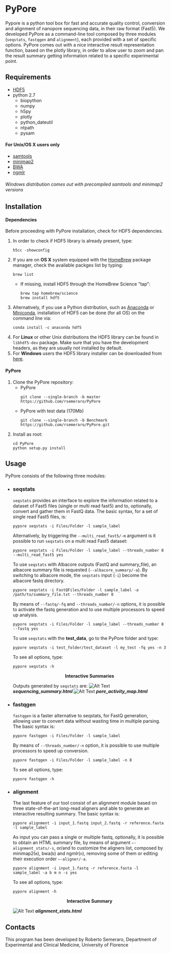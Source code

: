 # PyPore
Pypore is a python tool box for fast and accurate quality control, conversion and alignment of nanopore sequencing data, in their raw format (Fast5). We developed PyPore as a command-line tool composed by three modules (`seqstats`, `fastqgen` and `alignment`), each provided with a set of specific options. PyPore comes out with a nice interactive result representation function, based on the plotly library, in order to allow user to zoom and pan the result summary getting information related to a specific experimental point.

## Requirements
- [HDF5](http://www.hdfgroup.org/HDF5/)
- python 2.7
  - biopython
  - numpy
  - h5py
  - plotly
  - python_dateutil
  - ntpath
  - pysam

#### For Unix/OS X users only 
- [samtools](http://www.htslib.org/download/)  
- [minimap2](https://github.com/lh3/minimap2)
- [BWA](https://sourceforge.net/projects/bio-bwa/files/)
- [ngmlr](https://github.com/philres/ngmlr)

###### Windows distribution comes out with precompiled samtools and minimap2 versions

## Installation
#### Dependencies
Before proceeding with PyPore installation, check for HDF5 dependencies.
1. In order to check if HDF5 library is already present, type:
   ```
   h5cc -showconfig
   ```
1. If you are on **OS X** system equipped with the [HomeBrew](https://brew.sh) package manager, check the available packges list by typing:
    ```
    brew list
    ```
    * If missing, install HDF5 through the HomeBrew Science "tap":
    
       ```
       brew tap homebrew/science
       brew install hdf5
       ```
1. Alternatively, if you use a Python distribution, such as [Anaconda](https://www.anaconda.com) or [Miniconda](https://conda.io/miniconda.html), installation of HDF5 can be done (for all OS) on the command line via:
    ```
    conda install -c anaconda hdf5
    ```
1. For **Linux** or other Unix distributions the HDF5 library can be found in `libhdf5-dev` package. Make sure that you have the development headers, as they are usually not installed by default.
1. For **Windows** users the HDF5 library installer can be downloaded from [here](https://support.hdfgroup.org/HDF5/release/obtain518.html).
#### PyPore
1. Clone the PyPore repository:
    * PyPore
       ```
       git clone --single-branch -b master https://github.com/rsemeraro/PyPore
       ```
    * PyPore with test data (170Mb)
       ```
       git clone --single-branch -b Benchmark https://github.com/rsemeraro/PyPore.git
1. Install as root:
    ```
    cd PyPore
    python setup.py install
    ```
 
## Usage
PyPore consists of the following three modules:
- ### seqstats
   `seqstats` provides an interface to explore the information related to a dataset of Fast5 files (single or multi read fast5) and to, optionally, convert and gather them in FastQ data. The basic syntax, for a set of single read Fast5 files, is:
    ```
    pypore seqstats -i Files/Folder -l sample_label
    ```
    Alternatively, by triggering the `--multi_read_fast5/-m` argument is it possible to run `seqstats` on a multi read Fast5 dataset:
    ```
    pypore seqstats -i Files/Folder -l sample_label --threads_number 8 --multi_read_fast5 yes
    ```    
    To use `seqstats` with Albacore outputs (FastQ and summary_file), an albacore summary file is requested (`--albacore_summary/-a`). By switching to albacore mode, the `seqstats` input (`-i`) become the albacore fastq directory.
    ```
    pypore seqstats -i FastQFiles/Folder -l sample_label -a /path/to/summary_file.txt --threads_number 8
    ```
    By means of `--fastq/-fq` and `--threads_number/-n` options, it is possible to activate the fastq generation and to use multiple processors to speed up analysis. 
    ```
    pypore seqstats -i Files/Folder -l sample_label --threads_number 8 --fastq yes
    ```
    To use `seqstats` with the **test_data**, go to the PyPore folder and type:
    ```
    pypore seqstats -i test_folder/test_dataset -l my_test -fq yes -n 3
    ```
    To see all options, type:
    ```
    pypore seqstats -h
    ```
    <p align="center">    
        <b>Interactive Summaries</b>
    </p>
    
    Outputs generated by `seqstats` are:
    ![Alt Text](https://github.com/rsemeraro/PyPore/blob/master/readme_data/Seq_summary.gif)
    _**sequencing_summary.html**_
    ![Alt Text](https://github.com/rsemeraro/PyPore/blob/master/readme_data/pore_map.gif)
    _**pore_activity_map.html**_
- ### fastqgen 
    `fastqgen` is a faster alternative to seqstats, for FastQ generation, allowing user to convert data without wasting time in multiple parsing. The basic syntax is:
    ```
    pypore fastqgen -i Files/Folder -l sample_label
    ```
    By means of `--threads_number/-n` option, it is possible to use multiple processors to speed up conversion.    
    ```
    pypore fastqgen -i Files/Folder -l sample_label -n 8
    ```
    To see all options, type:
    ```
    pypore fastqgen -h
    ```
- ### alignment 
   The last feature of our tool consist of an alignment module based on three state-of-the-art long-read aligners and able to generate an interactive resulting summary. The basic syntax is:
    ```
    pypore alignment -i input_1.fastq input_2.fastq -r reference.fasta -l sample_label
    ```
    As input you can pass a single or multiple fastq, optionally, it is possible to obtain an HTML summary file, by means of argument `—-alignment_stats/-s`, or/and to customize the aligners list, composed by minimap2(`m`), bwa(`b`) and ngmlr(`n`), removing some of them or editing their execution order `—-aligner/-a`.
    ```
    pypore alignment -i input_1.fastq -r reference.fasta -l sample_label -a b m n -s yes
    ```
    To see all options, type:
    ```
    pypore alignment -h
    ```
    <p align="center">    
        <b>Interactive Summary</b>
    </p>
    
    ![Alt Text](https://github.com/rsemeraro/PyPore/blob/master/readme_data/alignment_summary.gif)
    _**alignment_stats.html**_
## Contacts

This program has been developed by Roberto Semeraro, Department of Experimental and Clinical Medicine, University of Florence
